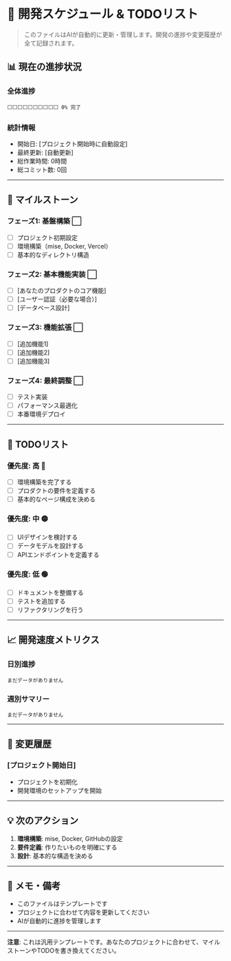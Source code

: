 # 📅 開発スケジュール & TODOリスト

> このファイルはAIが自動的に更新・管理します。開発の進捗や変更履歴が全て記録されます。

## 📊 現在の進捗状況

### 全体進捗
```
⬜⬜⬜⬜⬜⬜⬜⬜⬜⬜ 0% 完了
```

### 統計情報
- 開始日: [プロジェクト開始時に自動設定]
- 最終更新: [自動更新]
- 総作業時間: 0時間
- 総コミット数: 0回

---

## 🎯 マイルストーン

### フェーズ1: 基盤構築 ⬜
- [ ] プロジェクト初期設定
- [ ] 環境構築（mise, Docker, Vercel）
- [ ] 基本的なディレクトリ構造

### フェーズ2: 基本機能実装 ⬜
- [ ] [あなたのプロダクトのコア機能]
- [ ] [ユーザー認証（必要な場合）]
- [ ] [データベース設計]

### フェーズ3: 機能拡張 ⬜
- [ ] [追加機能1]
- [ ] [追加機能2]
- [ ] [追加機能3]

### フェーズ4: 最終調整 ⬜
- [ ] テスト実装
- [ ] パフォーマンス最適化
- [ ] 本番環境デプロイ

---

## 📝 TODOリスト

### 優先度: 高 🔴
- [ ] 環境構築を完了する
- [ ] プロダクトの要件を定義する
- [ ] 基本的なページ構成を決める

### 優先度: 中 🟡
- [ ] UIデザインを検討する
- [ ] データモデルを設計する
- [ ] APIエンドポイントを定義する

### 優先度: 低 🟢
- [ ] ドキュメントを整備する
- [ ] テストを追加する
- [ ] リファクタリングを行う

---

## 📈 開発速度メトリクス

### 日別進捗
```
まだデータがありません
```

### 週別サマリー
```
まだデータがありません
```

---

## 🔄 変更履歴

### [プロジェクト開始日]
- プロジェクトを初期化
- 開発環境のセットアップを開始

---

## 💡 次のアクション

1. **環境構築**: mise, Docker, GitHubの設定
2. **要件定義**: 作りたいものを明確にする
3. **設計**: 基本的な構造を決める

---

## 📌 メモ・備考

- このファイルはテンプレートです
- プロジェクトに合わせて内容を更新してください
- AIが自動的に進捗を管理します

---

**注意**: これは汎用テンプレートです。あなたのプロジェクトに合わせて、マイルストーンやTODOを書き換えてください。